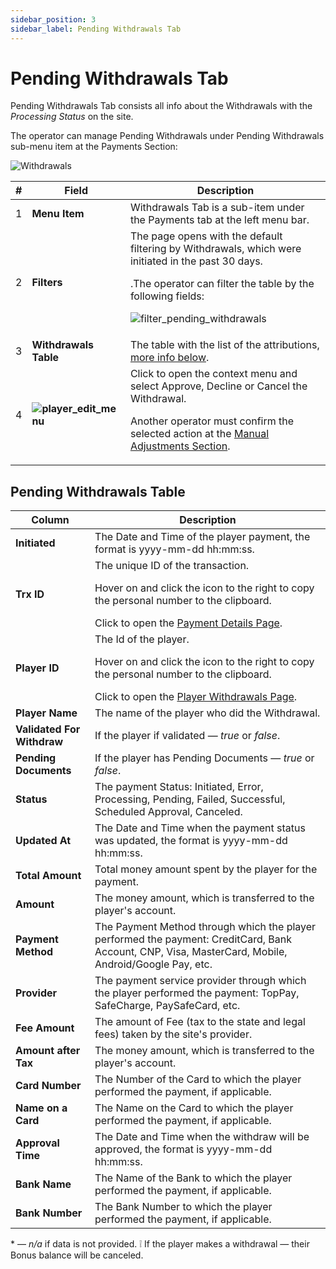```yaml
---
sidebar_position: 3
sidebar_label: Pending Withdrawals Tab
---
```


# Pending Withdrawals Tab

Pending Withdrawals Tab consists all info about the Withdrawals with the *Processing Status* on the site.

The operator can manage Pending Withdrawals under Pending Withdrawals sub-menu item at the Payments Section:

![Withdrawals](https://i.imgur.com/Xk1JeJF.png)

| # | Field | Description |
|-|-|-|
| 1 | **Menu Item** | Withdrawals Tab is a sub-item under the Payments tab at the left menu bar. |
| 2 | **Filters** | The page opens with the default filtering by Withdrawals, which were initiated in the past 30 days.<p>.The operator can filter the table by the following fields:<p>![filter_pending_withdrawals](https://i.imgur.com/5Y8eiFC.png)</p> |
| 3 | **Withdrawals Table** | The table with the list of the attributions, [more info below](#pending-withdrawals-table). |
| 4 | **![player_edit_menu](https://i.imgur.com/HrALxrY.png)** | Click to open the context menu and select Approve, Decline or Cancel the Withdrawal.<p>Another operator must confirm the selected action at the [Manual Adjustments Section](/docs/manual_adjustments).</p> |

## Pending Withdrawals Table

| Column | Description |
|-|-|
| **Initiated** | The Date and Time of the player payment, the format is yyyy-mm-dd hh:mm:ss. |
| **Trx ID** | The unique ID of the transaction.<p>Hover on and click the icon to the right to copy the personal number to the clipboard.</p>Click to open the [Payment Details Page](/docs/players/player-profile/profile-payments-tab#transaction-details-page). |
| **Player ID** | The Id of the player.<p>Hover on and click the icon to the right to copy the personal number to the clipboard.</p>Click to open the [Player Withdrawals Page](/docs/players/player-profile/profile-payments-tab). |
| **Player Name** | The name of the player who did the Withdrawal. |
| **Validated For Withdraw** | If the player if validated &mdash; *true* or *false*. |
| **Pending Documents** | If the player has Pending Documents &mdash; *true* or *false*. |
| **Status** | The payment Status: Initiated, Error, Processing, Pending, Failed, Successful, Scheduled Approval, Canceled. |
| **Updated At** | The Date and Time when the payment status was updated, the format is yyyy-mm-dd hh:mm:ss. |
| **Total Amount** | Total money amount spent by the player for the payment. |
| **Amount** | The money amount, which is transferred to the player's account. |
| **Payment Method** | The Payment Method through which the player performed the payment: CreditCard, Bank Account, CNP, Visa, MasterCard, Mobile, Android/Google Pay, etc. |
| **Provider** | The payment service provider through which the player performed the payment: TopPay, SafeCharge, PaySafeCard, etc. |
| **Fee Amount** | The amount of Fee (tax to the state and legal fees) taken by the site's provider. |
| **Amount after Tax** | The money amount, which is transferred to the player's account. |
| **Card Number** | The Number of the Card to which the player performed the payment, if applicable. |
| **Name on a Card** | The Name on the Card to which the player performed the payment, if applicable. |
| **Approval Time** | The Date and Time when the withdraw will be approved, the format is yyyy-mm-dd hh:mm:ss. |
| **Bank Name** | The Name of the Bank to which the player performed the payment, if applicable. |
| **Bank Number** | The Bank Number to  which the player performed the payment, if applicable. |

&ast; &mdash; *n/a* if data is not provided.
❕ If the player makes a withdrawal &mdash; their Bonus balance will be canceled.